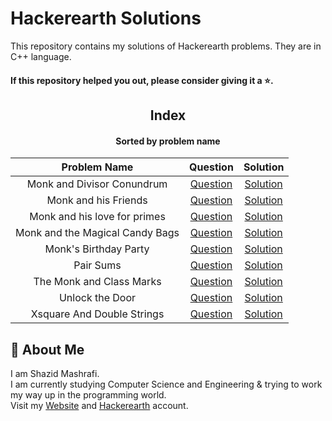 # Hackerearth Solutions

This repository contains my solutions of Hackerearth problems. They are in C++ language.  

#### If this repository helped you out, please consider giving it a :star:.

<div align="center">

## Index
#### Sorted by problem name
|  Problem Name  |  Question  |  Solution   |
| :------------: | :--------: | :---------: |
| Monk and Divisor Conundrum | [Question](https://www.hackerearth.com/problem/algorithm/monk-and-divisor-conundrum-56e0eb99) | [Solution](https://github.com/ShazidMashrafi/Hackerearth-Solutions/tree/main/Codes/Monk%20and%20Divisor%20Conundrum)
| Monk and his Friends | [Question](https://www.hackerearth.com/practice/data-structures/trees/binary-search-tree/practice-problems/algorithm/monk-and-his-friends) | [Solution](https://github.com/ShazidMashrafi/Hackerearth-Solutions/tree/main/Codes/Monk%20and%20his%20Friends)
| Monk and his love for primes | [Question](https://www.hackerearth.com/problem/algorithm/monk-and-his-love-for-primes) | [Solution](https://github.com/ShazidMashrafi/Hackerearth-Solutions/tree/main/Codes/Monk%20and%20his%20love%20for%20primes)
| Monk and the Magical Candy Bags | [Question](https://www.hackerearth.com/practice/data-structures/trees/heapspriority-queues/practice-problems/algorithm/monk-and-the-magical-candy-bags/) | [Solution](https://github.com/ShazidMashrafi/Hackerearth-Solutions/tree/main/Codes/Monk%20and%20the%20Magical%20Candy%20Bags)
| Monk's Birthday Party | [Question](https://www.hackerearth.com/problem/algorithm/monks-birthday-party) | [Solution](https://github.com/ShazidMashrafi/Hackerearth-Solutions/tree/main/Codes/Monk's%20Birthday%20Party)
| Pair Sums | [Question](https://www.hackerearth.com/practice/data-structures/hash-tables/basics-of-hash-tables/practice-problems/algorithm/pair-sums) | [Solution](https://github.com/ShazidMashrafi/Hackerearth-Solutions/tree/main/Codes/Pair%20Sums)
| The Monk and Class Marks | [Question](https://www.hackerearth.com/problem/algorithm/the-monk-and-class-marks) | [Solution](https://github.com/ShazidMashrafi/Hackerearth-Solutions/tree/main/Codes/The%20Monk%20and%20Class%20Marks)
| Unlock the Door | [Question](https://www.hackerearth.com/practice/math/number-theory/basic-number-theory-1/practice-problems/algorithm/name-count) | [Solution](https://github.com/ShazidMashrafi/Hackerearth-Solutions/tree/main/Codes/Unlock%20the%20Door)
| Xsquare And Double Strings | [Question](https://www.hackerearth.com/practice/data-structures/hash-tables/basics-of-hash-tables/practice-problems/algorithm/xsquare-and-double-strings-1/)| [Solution](https://github.com/ShazidMashrafi/Hackerearth-Solutions/tree/main/Codes/Xsquare%20And%20Double%20Strings)

</div>

## 🚀 About Me

I am Shazid Mashrafi.  
I am currently studying Computer Science and Engineering & trying to work my way up in the programming world.   
Visit my [Website](https://shazidmashrafi.com) and [Hackerearth](https://www.hackerearth.com/@shazidmashrafi) account.